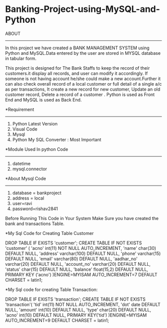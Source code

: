 # Banking-Project-using-MySQL-and-Python
ABOUT
________

In this project we have created a BANK MANAGEMENT SYSTEM using Python and MySQL.Data entered by the user are stored in MYSQL database in tabular form. 

This project is designed for The Bank Staffs to keep the record of their customers.it display all records, and user  can modify it accordingly.
If someone is not having account he/she could make a new account.Further it can also check overall record of a local customer or full detail of a single a/c as per transactions, It create a new record for new customer, Update an old customer record, Delete a record of a customer . 
Python is used as Front End and MySQL is used as Back End.

*Requirement
________________

1. Python Latest Version
2. Visual Code
3. Mysql
4. Python My SQL Converter : Most Important

*Module Used In python Code
_______________________________

1. datetime
2. mysql.connector

*About Mysql Code
_______________________

1. database = bankproject
2. address = local
3. user=ravi
4. password=rishav2841



Before Running This Code in Your System Make Sure you have created the bank and transactions Table.

*My Sql Code for Creating Table Customer

DROP TABLE IF EXISTS 'customer';
CREATE TABLE IF NOT EXISTS 'customer' (
'acno' int(11) NOT NULL AUTO_INCREMENT,
'name' char(30) DEFAULT NULL,
'address' varchar(100) DEFAULT NULL,
'phone' varchar(15) DEFAULT NULL,
'email' varchar(80) DEFAULT NULL,
'aadhar_no' varchar(20) DEFAULT NULL,
'account_no' varchar(20) DEFAULT NULL,
'status' char(15) DEFAULT NULL,
'balance' float(15,2) DEFAULT NULL,
PRIMARY KEY ('acno')
)ENGINE=MYISAM AUTO_INCREMENT=7 DEFAULT CHARSET = latin1;

*My Sql code for creating Table Transaction:

DROP TABLE IF EXISTS 'transaction';
CREATE TABLE IF NOT EXISTS 'transaction'(
    'tid' int(11) NOT NULL AUTO_INCREMENT,
    'dot' date DEFAULT NULL,
    'amount' int(10) DEFAULT NULL,
    'type' char(20) DEFAULT NULL,
    'acno' int(10)  DEFAULT NULL,
    PRIMARY KEY('tid')
)ENGINE=MYISAM AUTO_INCREMENT=9 DEFAULT CHARSET = latin1;
